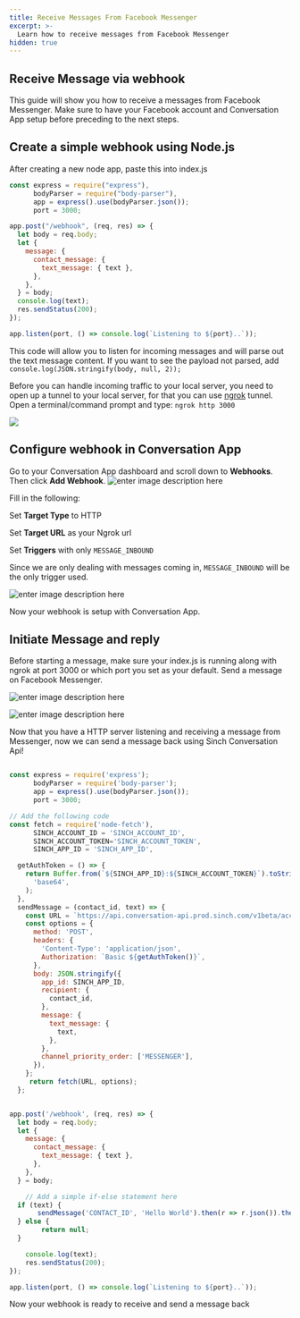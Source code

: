 ```yaml
---
title: Receive Messages From Facebook Messenger
excerpt: >-
  Learn how to receive messages from Facebook Messenger
hidden: true
---
```

## Receive Message via webhook
This guide will show you how to receive a messages from Facebook Messenger. Make sure to have your Facebook account and Conversation App setup before preceding to the next steps.


## Create a simple webhook using Node.js
After creating a new node app, paste this into index.js
```javascript
const express = require("express"),
      bodyParser = require("body-parser"),
      app = express().use(bodyParser.json());
      port = 3000;

app.post("/webhook", (req, res) => {
  let body = req.body;
  let {
    message: {
      contact_message: {
        text_message: { text },
      },
    },
  } = body;
  console.log(text);
  res.sendStatus(200);
});

app.listen(port, () => console.log(`Listening to ${port}..`));
```
This code will allow you to listen for incoming messages and will parse out the text message content.
If you want to see the payload not parsed, add `console.log(JSON.stringify(body, null, 2));`

Before you can handle incoming traffic to your local server, you need to open up a tunnel to your local server, for that you can use [ngrok](https://ngrok.com/) tunnel. Open a terminal/command prompt and type: `ngrok http 3000`

![](https://i.imgur.com/HHpIHIp.png)
## Configure webhook in Conversation App
Go to your Conversation App dashboard and scroll down to **Webhooks**. Then click **Add Webhook**.
![enter image description here](https://i.imgur.com/lPERUIP.png)

Fill in the following:

Set **Target Type** to HTTP

Set **Target URL** as your Ngrok url

Set **Triggers** with only `MESSAGE_INBOUND`

Since we are only dealing with messages coming in, `MESSAGE_INBOUND` will be the only trigger used.

![enter image description here](https://i.imgur.com/D2jrTzc.png)

Now your webhook is setup with Conversation App.

## Initiate Message and reply
Before starting a message, make sure your index.js is running along with ngrok at port 3000 or which port you set as your default.
Send a message on Facebook Messenger.

![enter image description here](https://i.imgur.com/Pfifnvj.png)

![enter image description here](https://i.imgur.com/kuLn8kq.png)

Now that you have a HTTP server listening and receiving a message from Messenger, now we can send a message back using Sinch Conversation Api!


```javascript 

const express = require('express');
      bodyParser = require('body-parser');
      app = express().use(bodyParser.json());
      port = 3000;

// Add the following code
const fetch = require('node-fetch'),
      SINCH_ACCOUNT_ID = 'SINCH_ACCOUNT_ID',
      SINCH_ACCOUNT_TOKEN='SINCH_ACCOUNT_TOKEN',
      SINCH_APP_ID = 'SINCH_APP_ID',

  getAuthToken = () => {
    return Buffer.from(`${SINCH_APP_ID}:${SINCH_ACCOUNT_TOKEN}`).toString(
      'base64',
    );
  },
  sendMessage = (contact_id, text) => {
    const URL = `https://api.conversation-api.prod.sinch.com/v1beta/accounts/${SINCH_ACCOUNT_ID}/messages:send`;
    const options = {
      method: 'POST',
      headers: {
        'Content-Type': 'application/json',
        Authorization: `Basic ${getAuthToken()}`,
      },
      body: JSON.stringify({
        app_id: SINCH_APP_ID,
        recipient: {
          contact_id,
        },
        message: {
          text_message: {
            text,
          },
        },
        channel_priority_order: ['MESSENGER'],
      }),
    };
     return fetch(URL, options);
  };


app.post('/webhook', (req, res) => {
  let body = req.body;
  let {
    message: {
      contact_message: {
        text_message: { text },
      },
    },
  } = body;

    // Add a simple if-else statement here  
  if (text) {
       sendMessage('CONTACT_ID', 'Hello World').then(r => r.json()).then(res => console.log(res));
  } else {
        return null;
  }

    console.log(text);
    res.sendStatus(200);
});

app.listen(port, () => console.log(`Listening to ${port}..`));

```

Now your webhook is ready to receive and send a message back